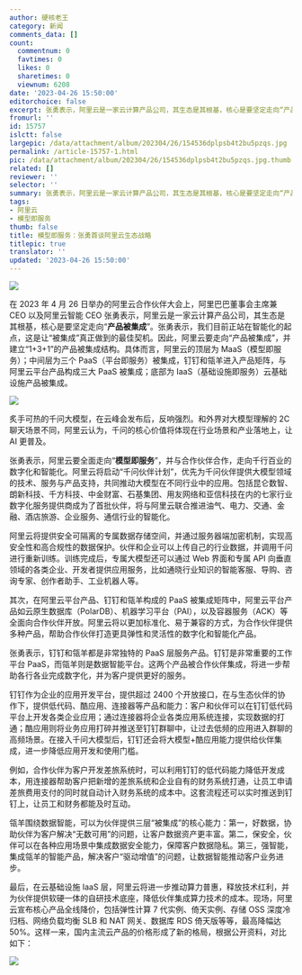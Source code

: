 ```yaml
---
author: 硬核老王
category: 新闻
comments_data: []
count:
  commentnum: 0
  favtimes: 0
  likes: 0
  sharetimes: 0
  viewnum: 6208
date: '2023-04-26 15:50:00'
editorchoice: false
excerpt: 张勇表示，阿里云是一家云计算产品公司，其生态是其根基，核心是要坚定走向“产品被集成”。
fromurl: ''
id: 15757
islctt: false
largepic: /data/attachment/album/202304/26/154536dplpsb4t2bu5pzqs.jpg
permalink: /article-15757-1.html
pic: /data/attachment/album/202304/26/154536dplpsb4t2bu5pzqs.jpg.thumb.jpg
related: []
reviewer: ''
selector: ''
summary: 张勇表示，阿里云是一家云计算产品公司，其生态是其根基，核心是要坚定走向“产品被集成”。
tags:
- 阿里云
- 模型即服务
thumb: false
title: 模型即服务：张勇首谈阿里云生态战略
titlepic: true
translator: ''
updated: '2023-04-26 15:50:00'
---
```


![](/data/attachment/album/202304/26/154536dplpsb4t2bu5pzqs.jpg)


在 2023 年 4 月 26 日举办的阿里云合作伙伴大会上，阿里巴巴董事会主席兼 CEO 以及阿里云智能 CEO 张勇表示，阿里云是一家云计算产品公司，其生态是其根基，核心是要坚定走向“**产品被集成**”。张勇表示，我们目前正站在智能化的起点，这是让“被集成”真正做到的最佳契机。因此，阿里云要走向“产品被集成”，并建立“1+3+1”的产品被集成结构。具体而言，阿里云的顶层为 MaaS（模型即服务）；中间层为三个 PaaS（平台即服务）被集成，钉钉和瓴羊进入产品矩阵，与阿里云平台产品构成三大 PaaS 被集成；底部为 IaaS（基础设施即服务）云基础设施产品被集成。


![](/data/attachment/album/202304/26/154547vhthvuuaihzcq6zc.jpg)


炙手可热的千问大模型，在云峰会发布后，反响强烈。和外界对大模型理解的 2C 聊天场景不同，阿里云认为，千问的核心价值将体现在行业场景和产业落地上，让 AI 更普及。


张勇表示，阿里云要全面走向“**模型即服务**”，并与合作伙伴合作，走向千行百业的数字化和智能化。阿里云将启动“千问伙伴计划”，优先为千问伙伴提供大模型领域的技术、服务与产品支持，共同推动大模型在不同行业中的应用。包括昆仑数智、朗新科技、千方科技、中金财富、石基集团、用友网络和亚信科技在内的七家行业数字化服务提供商成为了首批伙伴，将与阿里云联合推进油气、电力、交通、金融、酒店旅游、企业服务、通信行业的智能化。


阿里云将提供安全可隔离的专属数据存储空间，并通过服务器端加密机制，实现高安全性和高合规性的数据保护。伙伴和企业可以上传自己的行业数据，并调用千问进行重新训练。训练完成后，专属大模型还可以通过 Web 界面和专属 API 向垂直领域的各类企业、开发者提供应用服务，比如通晓行业知识的智能客服、导购、咨询专家、创作者助手、工业机器人等。


其次，在阿里云平台产品、钉钉和瓴羊构成的 PaaS 被集成矩阵中，阿里云平台产品如云原生数据库（PolarDB）、机器学习平台（PAI），以及容器服务（ACK）等全面向合作伙伴开放。阿里云将以更加标准化、易于兼容的方式，为合作伙伴提供多种产品，帮助合作伙伴打造更具弹性和灵活性的数字化和智能化产品。


张勇表示，钉钉和瓴羊都是非常独特的 PaaS 层服务产品。钉钉是非常重要的工作平台 PaaS，而瓴羊则是数据智能平台。这两个产品被合作伙伴集成，将进一步帮助各行各业完成数字化，并为客户提供更好的服务。


钉钉作为企业的应用开发平台，提供超过 2400 个开放接口，在与生态伙伴的协作下，提供低代码、酷应用、连接器等产品和能力：客户和伙伴可以在钉钉低代码平台上开发各类企业应用；通过连接器将企业各类应用系统连接，实现数据的打通；酷应用则将业务应用打碎并推送至钉钉群聊中，让过去低频的应用进入群聊的高频场景。在接入千问大模型后，钉钉还会将大模型+酷应用能力提供给伙伴集成，进一步降低应用开发和使用门槛。


例如，合作伙伴为客户开发差旅系统时，可以利用钉钉的低代码能力降低开发成本，用连接器帮助客户把新增的差旅系统和企业自有的财务系统打通，让员工申请差旅费用支付的同时就自动计入财务系统的成本中。这套流程还可以实时推送到钉钉上，让员工和财务都能及时互动。


瓴羊围绕数据智能，可以为伙伴提供三层“被集成”的核心能力：第一，好数据，协助伙伴为客户解决“无数可用”的问题，让客户数据资产更丰富。第二，保安全，伙伴可以在各种应用场景中集成数据安全能力，保障客户数据隐私。第三，强智能，集成瓴羊的智能产品，解决客户“驱动增值”的问题，让数据智能推动客户业务进步。


最后，在云基础设施 IaaS 层，阿里云将进一步推动算力普惠，释放技术红利，并为伙伴提供软硬一体的自研技术底座，降低伙伴集成算力技术的成本。现场，阿里云宣布核心产品全线降价，包括弹性计算 7 代实例、倚天实例、存储 OSS 深度冷归档、网络负载均衡 SLB 和 NAT 网关、数据库 RDS 倚天版等等，最高降幅达 50%。这样一来，国内主流云产品的价格形成了新的格局，根据公开资料，对比如下：


![](/data/attachment/album/202304/26/154629zqnncjqzz8kryjp8.png)